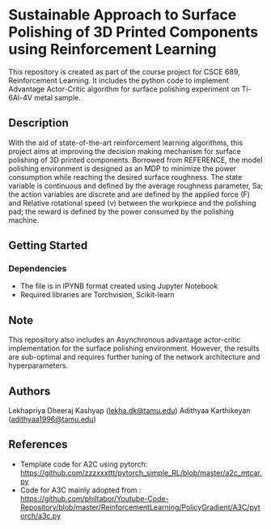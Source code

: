 # Sustainable Approach to Surface Polishing of 3D Printed Components using Reinforcement Learning

This repository is created as part of the course project for CSCE 689, Reinforcement Learning. It includes the python code to implement Advantage Actor-Critic algorithm for surface polishing experiment on Ti-6Al-4V metal sample.

## Description
With the aid of state-of-the-art reinforcement learning algorithms, this project aims at improving the decision making mechanism for surface polishing of 3D printed components. Borrowed from REFERENCE, the model polishing environment is designed as an MDP to minimize the power consumption while reaching the desired surface roughness. The state variable is continuous and defined by the average roughness parameter, Sa; the action variables are discrete and are defined by the applied force (F) and Relative rotational speed (v) between the workpiece and the polishing pad; the reward is defined by the power consumed by the polishing machine. 
 

## Getting Started

### Dependencies

* The file is in IPYNB format created using Jupyter Notebook
* Required libraries are Torchvision, Scikit-learn


## Note
This repository also includes an Asynchronous advantage actor-critic implementation for the surface polishing environment. However, the results are sub-optimal and requires further tuning of the network architecture and hyperparameters.


## Authors

Lekhapriya Dheeraj Kashyap (lekha.dk@tamu.edu) 
Adithyaa Karthikeyan (adithyaa1996@tamu.edu)


## References
* Template code for A2C using pytorch: https://github.com/zzzxxxttt/pytorch_simple_RL/blob/master/a2c_mtcar.py
* Code for A3C mainly adopted from : https://github.com/philtabor/Youtube-Code-Repository/blob/master/ReinforcementLearning/PolicyGradient/A3C/pytorch/a3c.py
